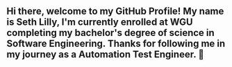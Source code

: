 ## Hi there, welcome to my GitHub Profile!  My name is Seth Lilly, I'm currently enrolled at WGU completing my bachelor's degree of science in Software Engineering. Thanks for following me in my journey as a Automation Test Engineer. 👋

<!--
**Sclilly93/Sclilly93**

- 🔭 I’m currently working on my ✨developer portfolio✨
- 🌱 I’m currently learning C#, Python, Typescript, and Azure
- 👯 I’m looking to collaborate on Machine Learning with Python
- 🤔 I’m looking for help with Automation Software
- 💬 Ask me about ModestMe and StormAlert
- 📫 How to reach me: Sethlilly93@gmail.com
- 😄 Pronouns: He/Him
- ⚡ Fun fact: I love skateboarding, photography, hiking, and my dogs.
-->
